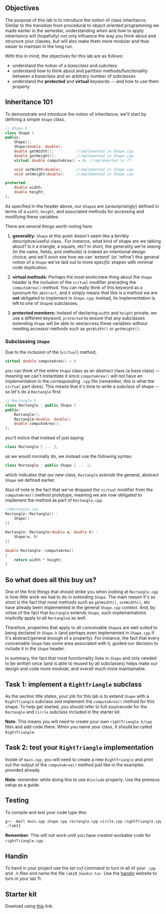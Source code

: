 ## Objectives

The purpose of this lab is to introduce the notion of class inheritance. Similar to the 
transition from procedural to object oriented programming we made earlier in the
semester, understanding *when* and *how* to apply inheritance will 
(hopefully) not only influence the way you think about and structure your classes, but 
will also make them more modular and thus easier to maintain in the long run.

With this in mind, the objectives for this lab are as follows:

* understand the notion of a *baseclass* and *subclass*
* understand how to think about and partition methods/functionality between a baseclass 
and an arbitrary number of subclasses
* understand the **protected** and **virtual** keywords -- and how to use them properly

## Inheritance 101

To demonstrate and introduce the notion of inheritance, we'll start by defining a simple
`Shape` class.

```c++
// Shape.h
class Shape {
public:
    Shape();
    Shape(double, double);
    double getWidth();			//implemented in Shape.cpp
    double getHeight();			//implemented in Shape.cpp
    virtual double computeArea() = 0; //implemented in ??

    void setWidth(double);		//implemented in Shape.cpp
    void setHeight(double);		//implemented in Shape.cpp

protected:
    double width;
    double height;
};
```

As specified in the header above, our `Shape`s are (unsurprisingly) defined in terms of
a `width`, `height`, and associated methods for accessing and modifying these variables.

There are several things worth noting here:

1. **generality:** `Shape` at this point doesn't seem like a terribly descriptive/useful
class.. For instance, what kind of shape are we talking about? Is it a triangle, a 
square, etc? In short, the generality we're seeing (in the name, fields, and methods) is 
indeed an intentional design choice, and we'll soon see how we can 'extend' (or 'refine') 
this general notion of a `Shape` we've laid out to more *specific* shapes with minimal 
code duplication.

2. **virtual methods:** Perhaps the most exotic/new thing about the `Shape` header is 
the inclusion of the `virtual` modifier preceding the `computeArea()` method. 
You can really think of this keyword as a synonym for `abstract`, and it simply 
means that this is a method we are **not** obligated to implement in `Shape.cpp`;
instead, its implementation is left to one of `Shape`s subclasses.

3. **protected members:** Instead of declaring `width` and `height` private, we use a 
different keyword, `protected` to ensure that any subclasses extending `Shape` will be
able to see/access these variables without needing accessor methods such as 
`getWidth()` or `getHeight()`.

### Subclassing `Shape`

Due to the inclusion of the (`virtual`) method,
```c++
virtual double computeArea() = 0
```

you can think of the entire `Shape` class as an *abstract* class (a base class) -- meaning we 
can't instantiate it since `computeArea()` will not have an implementation in the 
corresponding `.cpp` file (remember, this is what the `virtual` part does). This means 
that it's time to write a *subclass* of shape -- so let's do a `Rectangle` first:

```c++
// Rectangle.h
class Rectangle : public Shape {
public:
    Rectangle();
    Rectangle(double, double);
    double computeArea();
};
```
you'll notice that instead of just saying 
```c++
class Rectangle { ... };
```
as we would normally do, we instead use the following syntax:
```C++
class Rectangle : public Shape { ... };
```
which indicates that our new class, `Rectangle` *extends* the general, abstract `Shape` 
we defined earlier.

Also of note is the fact that we've dropped the `virtual` modifier from the 
`computeArea()` method prototype, meaning we are now obligated to implement the method as 
part of `Rectangle.cpp`:

```c++
//Rectangle.cpp
Rectangle::Rectangle() :
    Shape()
{}
​
Rectangle::Rectangle(double w, double h) :
    Shape(w, h)
{}
​
double Rectangle::computeArea()
{
    return width * height;
}
```

## So what does all this buy us?

One of the first things that should strike you when looking at `Rectangle.cpp` is how 
little work we had to do in extending `Shape`. The main reason it's so short is the fact 
that most methods such as `getWidth()`, `setWidth()`, etc have already been implemented in
the general `Shape.cpp` context. And, by virtue of the fact that `Rectangle` extends 
`Shape`, such implementations implicitly apply to all `Rectangle`s as well.

Therefore, properties that apply to all conceivable `Shape`s are well suited 
to being declared in `Shape.h` (and perhaps even implemented in `Shape.cpp` if it's
abstract/general enough of a property). For instance, the fact that every conceivable 
`Shape` has some area associated with it, guided our decision to include it in the 
`Shape` header.

In summary, the fact that most functionality lives in `Shape` and only needed to be written
once (and is able to reused by all subclasses) helps make our design and code more modular,
and overall much more maintainable.

## Task 1: implement a `RightTriangle` subclass

As the section title states, your job for this lab is to extend `Shape` with a 
`RightTriangle` subclass and implement the `computeArea()` method for this shape. To 
help get started, you should refer to full sourcecode for the `Rectangle` and `Circle` subclass 
included in the starter kit.

**Note**: This means you will need to create your own `rightTriangle.h/cpp` files and add
code there. When you name your class, it should be called `RightTriangle`.

## Task 2: test your `RightTriangle` implementation

Inside of `main.cpp`, you will need to create a new `RightTriangle` and print out
the output of the `computeArea()` method just like in the examples provided already.

**Note**: remember while doing this to use `#include` properly. Use the previous
setup as a guide.

## Testing

To compile and test your code type this:

```c++
g++ -Wall main.cpp shape.cpp rectangle.cpp circle.cpp rightTriangle.cpp -o lab11
./lab11
```

**Remember**: This will not work until you have created workable code for `rightTriangle.cpp`.

## Handin

To hand in your project use the *tar cvf* command to turn in all of your `.cpp` and `.h` files and name the file `lab10_handin.tar`. Use the [handin](http://handin.cs.clemson.edu/courses) website to turn in your lab 11.

## Starter kit
Dowload using [this](https://github.com/takumib/cpsc210-labs/releases/download/10/lab10.tar) link.
